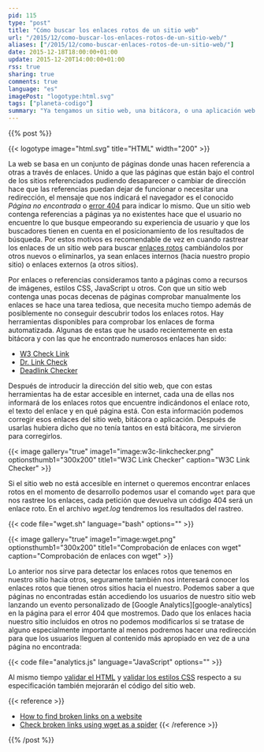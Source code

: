 ```yaml
---
pid: 115
type: "post"
title: "Cómo buscar los enlaces rotos de un sitio web"
url: "/2015/12/como-buscar-los-enlaces-rotos-de-un-sitio-web/"
aliases: ["/2015/12/como-buscar-enlaces-rotos-de-un-sitio-web/"]
date: 2015-12-18T18:00:00+01:00
update: 2015-12-20T14:00:00+01:00
rss: true
sharing: true
comments: true
language: "es"
imagePost: "logotype:html.svg"
tags: ["planeta-codigo"]
summary: "Ya tengamos un sitio web, una bitácora, o una aplicación web es recomendable comprobar cada cierto tiempo los enlaces rotos. Las páginas pueden desaparecer o cambiar de dirección y esto provocará páginas no encontradas en los enlaces que las referenciasen. Usando herramientas que automaticen la tarea podemos encontrar enlaces rotos de forma efectiva y rápida."
---
```


{{% post %}}

{{< logotype image="html.svg" title="HTML" width="200" >}}

La web se basa en un conjunto de páginas donde unas hacen referencia a otras a través de enlaces. Unido a que las páginas que están bajo el control de los sitios referenciados pudiendo desaparecer o cambiar de dirección hace que las referencias puedan dejar de funcionar o necesitar una redirección, el mensaje que nos indicará el navegador es el conocido _Página no encontrada_ o [error 404](https://es.wikipedia.org/wiki/Error_404) para indicar lo mismo. Que un sitio web contenga referencias a páginas ya no existentes hace que el usuario no encuentre lo que busque empeorando su experiencia de usuario y que los buscadores tienen en cuenta en el posicionamiento de los resultados de búsqueda. Por estos motivos es recomendable de vez en cuando rastrear los enlaces de un sitio web para buscar [enlaces rotos](https://en.wikipedia.org/wiki/Link_rot) cambiándolos por otros nuevos o eliminarlos, ya sean enlaces internos (hacia nuestro propio sitio) o enlaces externos (a otros sitios).

Por enlaces o referencias consideramos tanto a páginas como a recursos de imágenes, estilos CSS, JavaScript u otros. Con que un sitio web contenga unas pocas decenas de páginas comprobar manualmente los enlaces se hace una tarea tediosa, que necesita mucho tiempo además de posiblemente no conseguir descubrir todos los enlaces rotos. Hay herramientas disponibles para comprobar los enlaces de forma automatizada. Algunas de estas que he usado recientemente en esta bitácora y con las que he encontrado numerosos enlaces han sido:

* [W3 Check Link](https://validator.w3.org/checklink)
* [Dr. Link Check](http://www.drlinkcheck.com)
* [Deadlink Checker](http://www.deadlinkchecker.com/website-dead-link-checker.asp)

Después de introducir la dirección del sitio web, que con estas herramientas ha de estar accesible en internet, cada una de ellas nos informará de los enlaces rotos que encuentre indicándonos el enlace roto, el texto del enlace y en qué página está. Con esta información podemos corregir esos enlaces del sitio web, bitácora o aplicación. Después de usarlas hubiera dicho que no tenía tantos en está bitácora, me sirvieron para corregirlos.

{{< image
    gallery="true"
    image1="image:w3c-linkchecker.png" optionsthumb1="300x200" title1="W3C Link Checker"
    caption="W3C Link Checker" >}}

Si el sitio web no está accesible en internet o queremos encontrar enlaces rotos en el momento de desarrollo podemos usar el comando <code>wget</code> para que nos rastree los enlaces, cada petición que devuelva un código 404 será un enlace roto. En el archivo _wget.log_ tendremos los resultados del rastreo.

{{< code file="wget.sh" language="bash" options="" >}}

{{< image
    gallery="true"
    image1="image:wget.png" optionsthumb1="300x200" title1="Comprobación de enlaces con wget"
    caption="Comprobación de enlaces con wget" >}}

Lo anterior nos sirve para detectar los enlaces rotos que tenemos en nuestro sitio hacia otros, seguramente también nos interesará conocer los enlaces rotos que tienen otros sitios hacia el nuestro. Podemos saber a que páginas no encontradas están accediendo los usuarios de nuestro sitio web lanzando un evento personalizado de [Google Analytics][google-analytics] en la página para el error 404 que mostremos. Dado que los enlaces hacia nuestro sitio incluidos en otros no podemos modificarlos si se tratase de alguno especialmente importante al menos podremos hacer una redirección para que los usuarios lleguen al contenido más apropiado en vez de a una página no encontrada:

{{< code file="analytics.js" language="JavaScript" options="" >}}

Al mismo tiempo [validar el HTML](https://validator.w3.org/) y [validar los estilos CSS](http://jigsaw.w3.org/css-validator/) respecto a su especificación también mejorarán el código del sitio web.

{{< reference >}}
* [How to find broken links on a website](https://stackoverflow.com/questions/65515/how-to-find-broken-links-on-a-website)
* [Check broken links using wget as a spider](http://www.commandlinefu.com/commands/view/8234/check-broken-links-using-wget-as-a-spider)
{{< /reference >}}

{{% /post %}}
